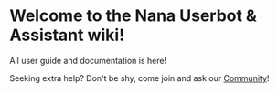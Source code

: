# Welcome to the Nana Userbot & Assistant wiki!
All user guide and documentation is here!

Seeking extra help? Don't be shy, come join and ask our [Community](https://t.me/AyraSupport)!